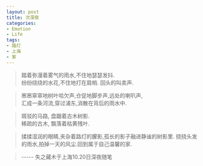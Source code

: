 ```yaml
---
layout: post
title: 次深夜
categories:
- Emotion
- Life
tags:
- 路灯
- 上海
- 家
---
```


> 踏着弥漫着雾气的雨水,不住地瑟瑟发抖.                        
> 纷纷绕绕的水花,不住地打在肩梢.    回头的叫卖声.

 

                        
> 窸窸窣窣地树叶哈欠声,仓促地脚步声,远处的喇叭声,                        
> 汇成一条河流,穿过浦东,消散在背后的雨水中.

                        

                        
> 斑驳的马路, 盘踞着古木树影.                   
> 稀疏的古木, 飘落着枯黄残叶.

 

                        
> 揉揉湿润的眼睛,夹杂着路灯的朦影,孤长的影子融进静谧的树影里.
> 挠挠头发的雨水,拍掉一天的风尘.回到属于自己温馨的家.

> -----  失之藏木于上海10.20日深夜随笔
 
